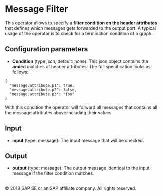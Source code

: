 Message Filter
================

This operator allows to specify a **filter condition on the header attributes** that defines which messages
gets forwarded to the output port. A typical usage of the operator is to check for a termination condition of a graph.

Configuration parameters
------------

* **Condition** (type json, default: none): This json object contains the **and**ed matches of header attributes. The full specification looks as follows:

```
{ 
  "message.attribute.p1": true,
  "message.attribute.p2": false,
  "message.attribute.p3": "foo" 
}
```

With this condition the operator will forward all messages that contains all the message attributes above including their values

Input
------------

* **input** (type: message): The input message that will be checked.

Output
------------

* **output** (type: message): The output message identical to the input message if the filter condition matches. 


<br>
<div class="footer">
   &copy; 2019 SAP SE or an SAP affiliate company. All rights reserved.
</div>

